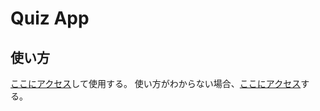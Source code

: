 # Quiz App

## 使い方
<a href="https//suchgamer.github.io/quiz-app/">ここにアクセス</a>して使用する。
使い方がわからない場合、<a href="https//suchgamer.github.io/quiz-app/howtouse.html">ここにアクセス</a>する。
